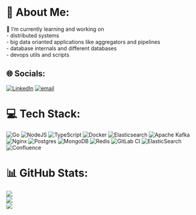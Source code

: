 # 💫 About Me:
🔭 I’m currently learning and working on <br>- distributed systems<br>- big data orianted applications like aggregators and pipelines<br>- database internals and different databases<br>- devops utils and scripts


## 🌐 Socials:
[![LinkedIn](https://img.shields.io/badge/LinkedIn-%230077B5.svg?logo=linkedin&logoColor=white)](https://linkedin.com/in/https://www.linkedin.com/in/jafari-mohammad-reza/) [![email](https://img.shields.io/badge/Email-D14836?logo=gmail&logoColor=white)](mailto:mohammadrezajafari.dev@gmail.com) 

# 💻 Tech Stack:
![Go](https://img.shields.io/badge/go-%2300ADD8.svg?style=plastic&logo=go&logoColor=white) ![NodeJS](https://img.shields.io/badge/node.js-6DA55F?style=plastic&logo=node.js&logoColor=white) ![TypeScript](https://img.shields.io/badge/typescript-%23007ACC.svg?style=plastic&logo=typescript&logoColor=white) ![Docker](https://img.shields.io/badge/docker-%230db7ed.svg?style=plastic&logo=docker&logoColor=white) ![Elasticsearch](https://img.shields.io/badge/elasticsearch-%230377CC.svg?style=plastic&logo=elasticsearch&logoColor=white) ![Apache Kafka](https://img.shields.io/badge/Apache%20Kafka-000?style=plastic&logo=apachekafka) ![Nginx](https://img.shields.io/badge/nginx-%23009639.svg?style=plastic&logo=nginx&logoColor=white) ![Postgres](https://img.shields.io/badge/postgres-%23316192.svg?style=plastic&logo=postgresql&logoColor=white) ![MongoDB](https://img.shields.io/badge/MongoDB-%234ea94b.svg?style=plastic&logo=mongodb&logoColor=white) ![Redis](https://img.shields.io/badge/redis-%23DD0031.svg?style=plastic&logo=redis&logoColor=white) ![GitLab CI](https://img.shields.io/badge/gitlab%20CI-%23181717.svg?style=plastic&logo=gitlab&logoColor=white) ![ElasticSearch](https://img.shields.io/badge/-ElasticSearch-005571?style=plastic&logo=elasticsearch) ![Confluence](https://img.shields.io/badge/confluence-%23172BF4.svg?style=plastic&logo=confluence&logoColor=white)
# 📊 GitHub Stats:
![](https://github-readme-stats.vercel.app/api?username=jafari-mohammad-reza&theme=github_dark&hide_border=false&include_all_commits=false&count_private=true)<br/>
![](https://nirzak-streak-stats.vercel.app/?user=jafari-mohammad-reza&theme=github_dark&hide_border=false)<br/>
![](https://github-readme-stats.vercel.app/api/top-langs/?username=jafari-mohammad-reza&theme=github_dark&hide_border=false&include_all_commits=false&count_private=true&layout=compact)

<!-- Proudly created with GPRM ( https://gprm.itsvg.in ) -->
